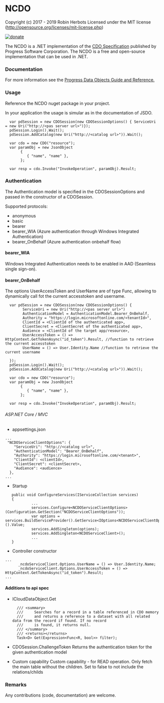 # NCDO
Copyright (c) 2017 - 2019 Robin Herbots Licensed under the MIT license (http://opensource.org/licenses/mit-license.php)  
  
[![donate](https://www.paypalobjects.com/en_US/i/btn/btn_donate_SM.gif)](https://www.paypal.com/cgi-bin/webscr?cmd=_s-xclick&hosted_button_id=LXZNPVLB4P7GU)
  
 
The NCDO is a .NET implementation of the <a href="https://github.com/CloudDataObject/CDO">CDO Specification</a> published by Progress Software Corporation. 
The NCDO is a free and open-source implementation that can be used in .NET. 

### Documentation
For more information see the <a href="https://documentation.progress.com/output/pdo">Progress Data Objects Guide and Reference.</a>

### Usage
Reference the NCDO nuget package in your project.

In your application the usage is simular as in the documentation of JSDO.

```
  var pdSession = new CDOSession(new CDOSessionOptions() { ServiceUri = new Uri("http://<pas server url>")});
  pdSession.Login().Wait();
  pdSession.AddCatalog(new Uri("http://<catalog url>")).Wait();
            
  var cdo = new CDO("resource");
  var paramObj = new JsonObject
       {
          { "name", "name" },
       };
  
  var resp = cdo.Invoke("InvokeOperation", paramObj).Result;
```

### Authentication

The Authentication model is specified in the CDOSessionOptions and passed in the constructor of a CDOSession.  

Supported protocols:
- anonymous
- basic
- bearer
- bearer_WIA (Azure authentication through Windows Integrated Authentication)
- bearer_OnBehalf (Azure authentication onbehalf flow)

#### bearer_WIA
Windows Integrated Authentication needs to be enabled in AAD (Seamless single sign-on).

#### bearer_OnBehalf

The options UserAccessToken and UserName are of type Func<string>, allowing to dynamically call fot the current accesstoken and username.
```
  var pdSession = new CDOSession(new CDOSessionOptions() { 
        ServiceUri = new Uri("http://<pas server url>")
        AuthenticationModel = AuthenticationModel.Bearer_OnBehalf,
        Authority = "https://login.microsoftonline.com/<tenantId>",
        ClientId = <ClientId of the authenticated app>,
        ClientSecret = <ClientSecret of the authenticated app>,
        Audience = <ClientId of the target app/resource>,
        UserAccessToken = () => HttpContext.GetTokenAsync("id_token").Result, //function to retrieve the current accesstoken
        UserName = () => User.Identity.Name //function to retrieve the current username
  
  });
  pdSession.Login().Wait();
  pdSession.AddCatalog(new Uri("http://<catalog url>")).Wait();
            
  var cdo = new CDO("resource");
  var paramObj = new JsonObject
       {
          { "name", "name" },
       };
  
  var resp = cdo.Invoke("InvokeOperation", paramObj).Result;
```

###### ASP.NET Core / MVC

- appsettings.json

```
...
 "NCDOServiceClientOptions": {
    "ServiceUri": "http://<catalog url>",
    "AuthenticationModel": "Bearer_OnBehalf",
    "Authority": "https://login.microsoftonline.com/<tenant>",
    "ClientId": <clientId>,
    "ClientSecret": <clientSecret>,
    "Audience": <audience>
  },
...
```

- Startup

```
   public void ConfigureServices(IServiceCollection services)
   {
            ...
            services.Configure<NCDOServiceClientOptions>(Configuration.GetSection("NCDOServiceClientOptions"));
            var options = services.BuildServiceProvider().GetService<IOptions<NCDOServiceClientOptions>>().Value;
            services.AddSingleton(options);
            services.AddSingleton<NCDOServiceClient>();
            ...
   }
```

- Controller constructor
    
```
...
      _ncdoServiceClient.Options.UserName = () => User.Identity.Name;
      _ncdoServiceClient.Options.UserAccessToken = () => HttpContext.GetTokenAsync("id_token").Result;
...
```

#### Additions to api spec

- ICloudDataObject.Get

        /// <summary>
        ///     Searches for a record in a table referenced in CDO memory
        ///     and returns a reference to a dataset with all related data from the record if found. If no record
        ///     is found, it returns null.
        /// </summary>
        /// <returns></returns>
        Task<D> Get(Expression<Func<R, bool>> filter);

- CDOSession.ChallengeToken
    Returns the authentication token for the given authentication model
    
- Custom capability
     Custom capability - for READ operation.  Only fetch the main table without the children.
     Set to false to not include the relations/childs
    
### Remarks
    
Any contributions (code, documentation) are welcome. 
